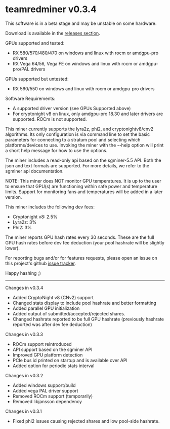 # teamredminer v0.3.4

This software is in a beta stage and may be unstable on some hardware.

Download is available in the [releases section](https://github.com/todxx/teamredminer/releases).

GPUs supported and tested:
- RX 580/570/480/470 on windows and linux with rocm or amdgpu-pro drivers
- RX Vega 64/56, Vega FE on windows and linux with rocm or amdgpu-pro/PAL drivers

GPUs supported but untested:
- RX 560/550 on windows and linux with rocm or amdgpu-pro drivers

Software Requirements:
- A supported driver version (see GPUs Supported above)
- For cryptonight v8 on linux, only amdgpu-pro 18.30 and later drivers are supported.  ROCm is not supported.

This miner currently supports the lyra2z, phi2, and cryptonightv8/cnv2 algorithms.  Its only configuration is via command line to set the basic parameters for connecting to a stratum pool and selecting which platforms/devices to use.  Invoking the miner with the --help option will print a short help message for how to use the options.

The miner includes a read-only api based on the sgminer-5.5 API.  Both the json and text formats are supported.  For more details, we refer to the sgminer api documentation.

NOTE: This miner does NOT monitor GPU temperatures.  It is up to the user to ensure that GPU(s) are functioning within safe power and temperature limits.  Support for monitoring fans and temperatures will be added in a later version.

This miner includes the following dev fees:
- Cryptonight v8: 2.5%
- Lyra2z:         3%
- Phi2:           3%

The miner reports GPU hash rates every 30 seconds.  These are the full GPU hash rates before dev fee deduction (your pool hashrate will be slightly lower).

For reporting bugs and/or for features requests, please open an issue on this project's github [issue tracker](https://github.com/todxx/teamredminer/issues).

Happy hashing ;)

-----------
Changes in v0.3.4
- Added CryptoNight v8 (CNv2) support
- Changed stats display to include pool hashrate and better formatting
- Added parallel GPU initialization
- Added output of submitted/accepted/rejected shares.
- Changed hashrate reported to be full GPU hashrate (previously hashrate reported was after dev fee deduction)

Changes in v0.3.3
- ROCm support reintroduced
- API support based on the sgminer API
- Improved GPU platform detection
- PCIe bus id printed on startup and is available over API
- Added option for periodic stats interval

Changes in v0.3.2
- Added windows support/build
- Added vega PAL driver support
- Removed ROCm support (temporarily)
- Removed libjansson dependency

Changes in v0.3.1
- Fixed phi2 issues causing rejected shares and low pool-side hashrate.
